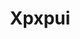 ---
layout: home

title: Xpxpui
titleTemplate: 一个Vue3组件库

hero:
  name: Xpxpui
  text: 一个Vue3组件库
  tagline: 让你的组件库开发更简单
  image:
    # /src: /logo.png
    # alt: Xpxpui
  actions:
    - theme: brand
      text: 开始
      link: /guild/installation
    - theme: alt
      text: 在 Github 上查看
      link: https://github.com/Equalxp/xpxpui
features:
  - icon: 💡
    title: Vue3组件库
    details: 基于vite+TypeScript开发
  - icon: 📦
    title: 让你的组件库开发更简单
    details: 提供一个Vue3组件库开发环境
  - icon: 🛠️
    title: 按需引入
    details: 直接支持按需引入无需配置任何插件。
---
